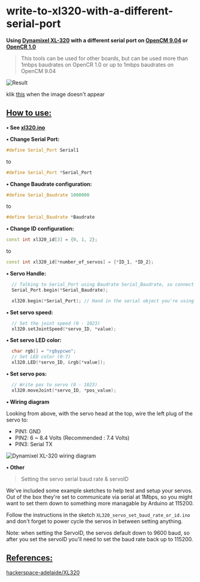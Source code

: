 # write-to-xl320-with-a-different-serial-port

**Using [Dynamixel XL-320](https://github.com/ROBOTIS-GIT/emanual/blob/master/docs/en/dxl/x/xl320.md) with a different serial port on [OpenCM 9.04](https://github.com/ROBOTIS-GIT/emanual/blob/master/docs/en/parts/controller/opencm904.md) or [OpenCR 1.0](https://github.com/ROBOTIS-GIT/emanual/blob/master/docs/en/parts/controller/opencr10.md)**

>This tools can be used for other boards, but can be used more than 1mbps baudrates on OpenCR 1.0 or up to 1mbps baudrates on OpenCM 9.04

![Result](https://github.com/charlierolando/write-to-xl320-with-a-different-serial-port/blob/master/images/images1.gif)

klik [this](https://github.com/charlierolando/write-to-xl320-with-a-different-serial-port/blob/master/images/images1.gif) when the image doesn't appear

## [How to use:](#how-to-use)

**• See [xl320.ino](https://github.com/charlierolando/write-to-xl320-with-a-different-serial-port/blob/master/xl320.ino)**

**• Change Serial Port:**

```cpp title="editt.cpp"
#define Serial_Port Serial1
```
to

```cpp title="editt.cpp"
#define Serial_Port *Serial_Port
```

**• Change Baudrate configuration:**

```cpp title="editt.cpp"
#define Serial_Baudrate 1000000
```
to

```cpp title="editt.cpp"
#define Serial_Baudrate *Baudrate
```

**• Change ID configuration:**

```cpp title="editt.cpp"
const int xl320_id[3] = {0, 1, 2};
```
to

```cpp title="editt.cpp"
const int xl320_id[*number_of_servos] = {*ID_1, *ID_2};
```

**• Servo Handle:**

```cpp title="editt.cpp"
  // Talking to Serial_Port using Baudrate Serial_Baudrate, so connect servo data line to TX Serial port
  Serial_Port.begin(*Serial_Baudrate);

  xl320.begin(*Serial_Port); // Hand in the serial object you're using
```

**• Set servo speed:**

```cpp title="editt.cpp"
  // Set the joint speed (0 - 1023)
  xl320.setJointSpeed(*servo_ID, *value);
```

**• Set servo LED color:**

```cpp title="editt.cpp"
  char rgb[] = "rgbypcwo";
  // Set LED color (0-7)
  xl320.LED(*servo_ID, &rgb[*value]);
```

**• Set servo pos:**

```cpp title="editt.cpp"
  // Write pos to servo (0 - 1023)
  xl320.moveJoint(*servo_ID, *pos_value);
```

**• Wiring diagram**

Looking from above, with the servo head at the top, wire the left plug of the servo to:

* PIN1: GND
* PIN2: 6 ~ 8.4 Volts (Recommended : 7.4 Volts)
* PIN3: Serial TX

![Dynamixel XL-320 wiring diagram](XL320-wiring.jpg)

**• Other**
>Setting the servo serial baud rate & servoID

We've included some example sketches to help test and setup your servos. Out of the box they're set to communicate via serial at 1Mbps, so you might want to set them down to something more managable by Arduino at 115200.

Follow the instructions in the sketch ```XL320_servo_set_baud_rate_or_id.ino``` and don't forget to power cycle the servos in between setting anything.

Note: when setting the ServoID, the servos default down to 9600 baud, so after you set the servoID you'll need to set the baud rate back up to 115200.

## [References:](#references)

[hackerspace-adelaide/XL320](https://github.com/hackerspace-adelaide/XL320)
